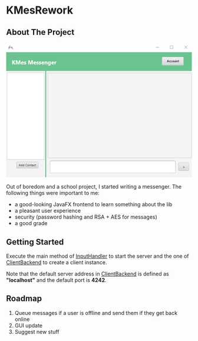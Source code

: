 # KMesRework

<!-- ABOUT THE PROJECT -->
## About The Project

![Messenger Home Screen](/src/main/resources/images/homescreen.png?raw=true)

Out of boredom and a school project, I started writing a messenger.
The following things were important to me:

* a good-looking JavaFX frontend to learn something about the lib 
* a pleasant user experience
* security (password hashing and RSA + AES for messages)
* a good grade

<!-- GETTING STARTED -->
## Getting Started

Execute the main method of [InputHandler](src/main/java/server/ServerTerminal.java) to start the server and the one of [ClientBackend](src/main/java/client/ClientBackend.java) to create a client instance.

Note that the default server address in [ClientBackend](src/main/java/client/ClientBackend.java) is defined as **"localhost"** and the default port is **4242**.

<!-- Roadmap -->
## Roadmap

1. Queue messages if a user is offline and send them if they get back online
2. GUI update
3. Suggest new stuff
